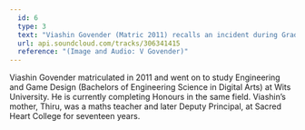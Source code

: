 ```yaml
---
  id: 6
  type: 3
  text: "Viashin Govender (Matric 2011) recalls an incident during Grade 1. Pictured above with his parents, sibling and Mandela as described in his audio."
  url: api.soundcloud.com/tracks/306341415
  reference: "(Image and Audio: V Govender)"
---
```

Viashin Govender matriculated in 2011 and went on to study Engineering and Game Design (Bachelors of Engineering Science in Digital Arts) at Wits University. He is currently completing Honours in the same field. Viashin’s mother, Thiru, was a maths teacher and later Deputy Principal, at Sacred Heart College for seventeen years.
